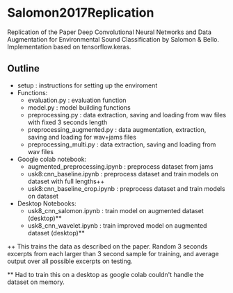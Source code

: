 # Salomon2017Replication
Replication of the Paper Deep Convolutional Neural Networks and Data Augmentation for Environmental Sound Classification by Salomon &amp; Bello. Implementation based on tensorflow.keras.

## Outline

- setup : instructions for setting up the enviroment
- Functions:
  - evaluation.py : evaluation function
  - model.py : model building functions
  - preprocessing.py : data extraction, saving and loading from wav files with fixed 3 seconds length
  - preprocessing_augmented.py : data augmentation, extraction, saving and loading for wav+jams files
  - preprocessing_multi.py : data extraction, saving and loading from wav files
- Google colab notebook:
  - augmented_preprocessing.ipynb : preprocess dataset from jams
  - usk8:cnn_baseline.ipynb : preprocess dataset and train models on dataset with full lengths++
  - usk8:cnn_baseline_crop.ipynb : preprocess dataset and train models on dataset
- Desktop Notebooks:
  - usk8_cnn_salomon.ipynb : train model on augmented dataset (desktop)**
  - usk8_cnn_wavelet.ipynb : train improved model on augmented dataset (desktop)**


++ This trains the data as described on the paper. Random 3 seconds excerpts from each larger than 3 second sample for training, and average output over all possible excerpts on testing.

** Had to train this on a desktop as google colab couldn't handle the dataset on memory.
